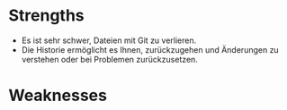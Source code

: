 # Strengths
- Es ist sehr schwer, Dateien mit Git zu verlieren.
- Die Historie ermöglicht es Ihnen, zurückzugehen und Änderungen zu verstehen oder bei Problemen zurückzusetzen.

# Weaknesses